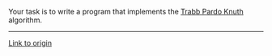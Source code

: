 Your task is to write a program that implements the [Trabb Pardo Knuth](http://en.wikipedia.org/wiki/Trabb_Pardo%E2%80%93Knuth_algorithm) algorithm.

---

[Link to origin](https://www.reddit.com/r/dailyprogrammer/t78lv)